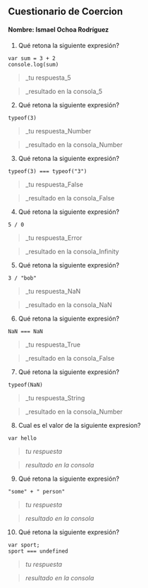## Cuestionario de Coercion
#### Nombre: Ismael Ochoa Rodríguez

1. Qué retona la siguiente expresión?
```
var sum = 3 + 2
console.log(sum)
```

> _tu respuesta_5

> _resultado en la consola_5

2. Qué retona la siguiente expresión?
```
typeof(3)
```

> _tu respuesta_Number

> _resultado en la consola_Number

3. Qué retona la siguiente expresión?
```
typeof(3) === typeof("3")
```

> _tu respuesta_False

> _resultado en la consola_False

4. Qué retona la siguiente expresión?
```
5 / 0
```

> _tu respuesta_Error

> _resultado en la consola_Infinity

5. Qué retona la siguiente expresión?
```
3 / "bob"
```

> _tu respuesta_NaN

> _resultado en la consola_NaN

6. Qué retona la siguiente expresión?
```
NaN === NaN
```

> _tu respuesta_True

> _resultado en la consola_False

7. Qué retona la siguiente expresión?
```
typeof(NaN)
```

> _tu respuesta_String

> _resultado en la consola_Number

8. Cual es el valor de la siguiente expresion?
```
var hello
```

> _tu respuesta_

> _resultado en la consola_

9. Qué retona la siguiente expresión?
```
"some" + " person"
```

> _tu respuesta_

> _resultado en la consola_

10. Qué retona la siguiente expresión?
```
var sport; 
sport === undefined
```

> _tu respuesta_

> _resultado en la consola_



